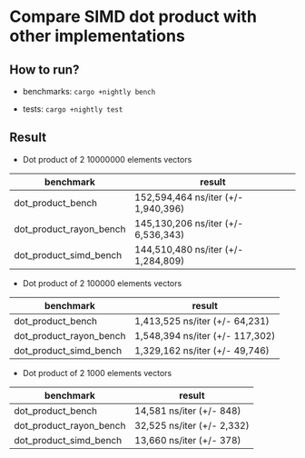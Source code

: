 # Compare SIMD dot product with other implementations

## How to run?

* benchmarks: `cargo +nightly bench`

* tests: `cargo +nightly test`

## Result

* Dot product of 2 10000000 elements vectors

| benchmark               | result                              |
| ----------------------- | ----------------------------------- |
| dot_product_bench       | 152,594,464 ns/iter (+/- 1,940,396) |
| dot_product_rayon_bench | 145,130,206 ns/iter (+/- 6,536,343) |
| dot_product_simd_bench  | 144,510,480 ns/iter (+/- 1,284,809) |

* Dot product of 2 100000 elements vectors

| benchmark               | result                          |
| ----------------------- | ------------------------------- |
| dot_product_bench       | 1,413,525 ns/iter (+/- 64,231)  |
| dot_product_rayon_bench | 1,548,394 ns/iter (+/- 117,302) |
| dot_product_simd_bench  | 1,329,162 ns/iter (+/- 49,746)  |

* Dot product of 2 1000 elements vectors

| benchmark               | result                     |
| ----------------------- | -------------------------- |
| dot_product_bench       | 14,581 ns/iter (+/- 848)   |
| dot_product_rayon_bench | 32,525 ns/iter (+/- 2,332) |
| dot_product_simd_bench  | 13,660 ns/iter (+/- 378)   |
